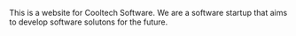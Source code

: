 This is a website for Cooltech Software. We are a software startup that aims to develop software solutons for the future.
